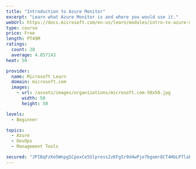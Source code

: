 ```yaml
---
title: "Introduction to Azure Monitor"
excerpt: "Learn what Azure Monitor is and where you would use it."
webUrl: https://docs.microsoft.com/en-us/learn/modules/intro-to-azure-monitor/
type: course
price: Free
length: PT49M
ratings:
  count: 28
  average: 4.857143
heat: 50

provider:
  name: Microsoft Learn
  domain: microsoft.com
  images:
    - url: /assets/images/organizations/microsoft.com-50x50.jpg
      width: 50
      height: 50

levels:
  - Beginner

topics:
  - Azure
  - DevOps
  - Management Tools

secured: "JPIBqFzKe5WnpgSCpoxCe5Slpress2zKFgSr9d4wPje7bgomr8CT4HbLPTlaE9UAxqTc03h0f7h9/TY6bkk3/i/0XueVd9dkr20bXoCz+4ic2wf+UbxZBSRBPuWqbT2qS5tQq6vXGGBoMLR22DI74gnv07oOBM4DhpMCz8NQv9d6enuBhA+Dq6z0CcmfNC9SzAU/uQbcnBMZV3Tqk9d4JMM6CFu5vR/cmHIN7szlaRhGibNltFsEcInY4ZXy3ExFC1TvMRksG2GPDbxcAEJct/XauOC5m1rMafpqZjmw7hCD37VUzMhUPXUZcMv26sMpoPqkge8mVWcfIp2GXgGAmH713H7jm/pmUycfP80NxbZjRVt1DXpdFQJNKsPv2O7yN6+WvAAVEjTVRk5arjP7p6QOJj15XKZBV3yQfaAO4SA=;hXm+pUrx7EDK5/xPMsC1cw=="
---
```


